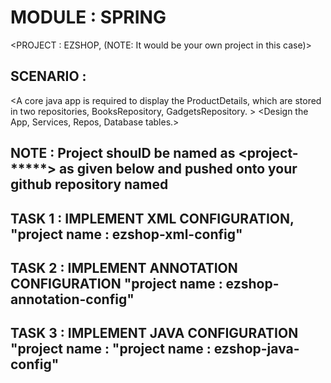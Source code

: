 # MODULE : SPRING
<PROJECT : EZSHOP, (NOTE: It would be your own project in this case)>

## SCENARIO : 
<A core java app is required to display the ProductDetails, which are stored in two repositories, BooksRepository, GadgetsRepository. >
<The details should be fetched using BooksService and GadgetsServie.>
<Design the App, Services, Repos, Database tables.>
<The application should connect to Oracle Database >

## NOTE : Project shoulD be named as <project-*****> as given below and pushed onto your github repository named <labs>

## TASK 1 : IMPLEMENT XML CONFIGURATION, "project name : ezshop-xml-config"
## TASK 2 : IMPLEMENT ANNOTATION CONFIGURATION "project name :  ezshop-annotation-config"
## TASK 3 : IMPLEMENT JAVA CONFIGURATION "project name : "project name : ezshop-java-config"



